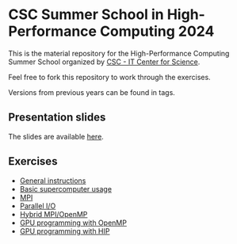 <!--
SPDX-FileCopyrightText: CSC Training <www.csc.fi>

SPDX-License-Identifier: CC-BY-4.0
-->

# CSC Summer School in High-Performance Computing 2024

This is the material repository for the High-Performance Computing Summer School organized by [CSC - IT Center for Science](https://csc.fi/en/).

Feel free to fork this repository to work through the exercises.

Versions from previous years can be found in tags.

## Presentation slides

The slides are available [here](https://github.com/csc-training/summerschool/releases/).

## Exercises

 - [General instructions](exercise-instructions.md)
 - [Basic supercomputer usage](computer-platforms)
 - [MPI](mpi)
 - [Parallel I/O](parallel-io)
 - [Hybrid MPI/OpenMP](hybrid)
 - [GPU programming with OpenMP](gpu-openmp)
 - [GPU programming with HIP](gpu-hip)
